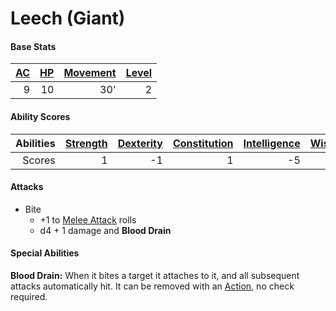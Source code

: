 # Leech (Giant)

#### Base Stats

| [AC](../../../Player%20Characters/Derived%20Statistics/Armor%20Class.md) | [HP](../../../Player%20Characters/Derived%20Statistics/Health%20Points.md) | [Movement](../../../Game%20Procedures/Movement.md) | [Level](../../../Player%20Characters/Derived%20Statistics/Level.md) |
| -----------------------------------------------------------------------: | -------------------------------------------------------------------------: | -------------------------------------------------: | ------------------------------------------------------------------: |
|                                                                        9 |                                                                         10 |                                                30' |                                                                   2 |
#### Ability Scores

| Abilities | [Strength](../../../Player%20Characters/Chosen%20Statistics/Strength.md) | [Dexterity](../../../Player%20Characters/Chosen%20Statistics/Dexterity.md) | [Constitution](../../../Player%20Characters/Chosen%20Statistics/Constitution.md) | [Intelligence](../../../Player%20Characters/Chosen%20Statistics/Intelligence.md) | [Wisdom](../../../Player%20Characters/Chosen%20Statistics/Wisdom.md)<br> | [Charisma](../../../Player%20Characters/Chosen%20Statistics/Charisma.md)<br> |
| --------: | -----------------------------------------------------------------------: | -------------------------------------------------------------------------: | -------------------------------------------------------------------------------: | -------------------------------------------------------------------------------: | -----------------------------------------------------------------------: | ---------------------------------------------------------------------------: |
|    Scores |                                                                        1 |                                                                         -1 |                                                                                1 |                                                                               -5 |                                                                       -1 |                                                                           -3 |
#### Attacks
- Bite
	- +1 to [Melee Attack](../../../Game%20Procedures/Melee%20Attack.md) rolls
	- d4 + 1 damage and **Blood Drain**
#### Special Abilities
**Blood Drain:** When it bites a target it attaches to it, and all subsequent attacks automatically hit. It can be removed with an [Action](../../../Game%20Procedures/Action.md), no check required.